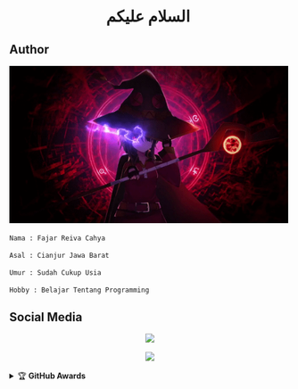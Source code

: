 <h1 align="center">السلام عليكم <img src="https://user-images.githubusercontent.com/1303154/88677602-1635ba80-d120-11ea-84d8-d263ba5fc3c0.gif" width="40px" alt=""><br></h1>
<p align="center">

## Author
<img src="https://github.com/ZexionXD/ZexionXD/blob/main/test.gif" width="500px" alt=""><br></h1>
<p align="center">

```Nama : Fajar Reiva Cahya```

```Asal : Cianjur Jawa Barat```

```Umur : Sudah Cukup Usia```

```Hobby : Belajar Tentang Programming```

## Social Media

<p align="center"> <a href="https://wa.me/6287850631109"><img src="https://img.shields.io/badge/WhatsApp-25D366?style=for-the-badge&logo=whatsapp&logoColor=white " /></p></a> 
<P align="center"> <a href="https://www.facebook.com/SuamiTokisakiKurumi"><img src="https://img.shields.io/badge/Facebook-00B2FF?style=for-the-badge&logo=facebook&logoColor=white " /></p></a>
<details>
    <summary>&#127942 <b>GitHub Awards</b></summary><br/>

![Github Trophy](https://github-profile-trophy.vercel.app/?username=phaticusthiccy)

</details>
